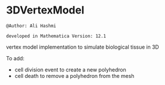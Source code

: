 # 3DVertexModel

`@Author: Ali Hashmi`

`developed in Mathematica Version: 12.1`

vertex model implementation to simulate biological tissue in 3D

To add:
- cell division event to create a new polyhedron
- cell death to remove a polyhedron from the mesh
